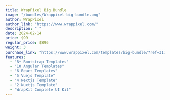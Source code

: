 ```yaml
---
title: WrapPixel Big Bundle
image: "/bundles/Wrappixel-big-bundle.png"
author: WrapPixel
author_link: "https://www.wrappixel.com/"
description: " "
date: 2024-02-14
price: $99
regular_price: $896
weight: 3
purchase_link: "https://www.wrappixel.com/templates/big-bundle/?ref=317"
features:
  - "8+ Bootstrap Templates"
  - "10 Angular Templates"
  - "6 React Templates"
  - "5 Vuejs Template"
  - "4 Nextjs Template"
  - "2 Nuxtjs Template"
  - "WrapKit Complete UI Kit"
---
```


